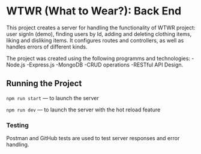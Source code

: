 # WTWR (What to Wear?): Back End

This project creates a server for handling the functionality of WTWR project: user signIn (demo), finding users by Id, adding and deleting clothing items, liking and disliking items. It configures routes and controllers, as well as handles errors of different kinds.

The project was created using the following programms and technologies: -Node.js -Express.js -MongoDB -CRUD operations -RESTful API Design.

## Running the Project

`npm run start` — to launch the server

`npm run dev` — to launch the server with the hot reload feature

### Testing

Postman and GitHub tests are used to test server responses and error handling.
